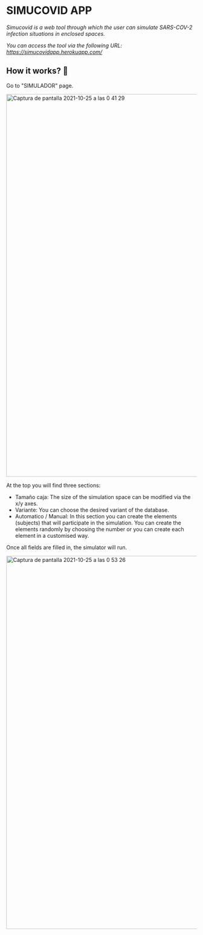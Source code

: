 # SIMUCOVID APP

_Simucovid is a web tool through which the user can simulate SARS-COV-2 infection situations in enclosed spaces._

_You can access the tool via the following URL: https://simucovidapp.herokuapp.com/_

## How it works? 🚀

Go to "SIMULADOR" page.

<img width="1011" alt="Captura de pantalla 2021-10-25 a las 0 41 29" src="https://user-images.githubusercontent.com/90817111/138615841-ae4782fd-0065-4145-8d13-239a95d68274.png">

At the top you will find three sections:

* Tamaño caja: The size of the simulation space can be modified via the x/y axes.
* Variante: You can choose the desired variant of the database.
* Automatico / Manual: In this section you can create the elements (subjects) that will participate in the simulation. 
You can create the elements randomly by choosing the number or you can create each element in a customised way.

Once all fields are filled in, the simulator will run.

<img width="986" alt="Captura de pantalla 2021-10-25 a las 0 53 26" src="https://user-images.githubusercontent.com/90817111/138616196-418b7942-e575-4872-b07b-79b4037b7fc8.png">
